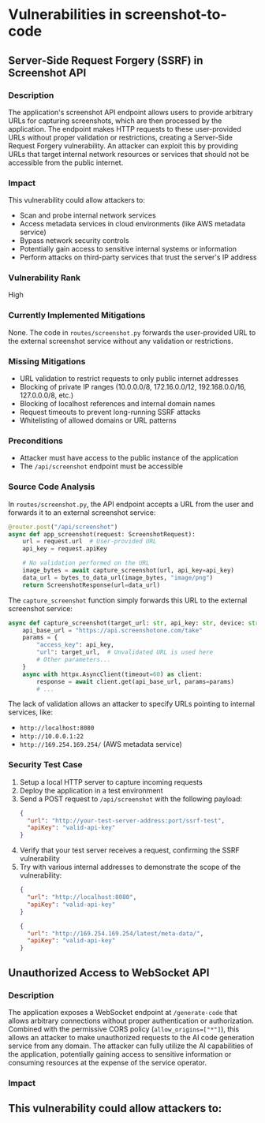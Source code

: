 # Vulnerabilities in screenshot-to-code

## Server-Side Request Forgery (SSRF) in Screenshot API

### Description
The application's screenshot API endpoint allows users to provide arbitrary URLs for capturing screenshots, which are then processed by the application. The endpoint makes HTTP requests to these user-provided URLs without proper validation or restrictions, creating a Server-Side Request Forgery vulnerability. An attacker can exploit this by providing URLs that target internal network resources or services that should not be accessible from the public internet.

### Impact
This vulnerability could allow attackers to:
- Scan and probe internal network services
- Access metadata services in cloud environments (like AWS metadata service)
- Bypass network security controls
- Potentially gain access to sensitive internal systems or information
- Perform attacks on third-party services that trust the server's IP address

### Vulnerability Rank
High

### Currently Implemented Mitigations
None. The code in `routes/screenshot.py` forwards the user-provided URL to the external screenshot service without any validation or restrictions.

### Missing Mitigations
- URL validation to restrict requests to only public internet addresses
- Blocking of private IP ranges (10.0.0.0/8, 172.16.0.0/12, 192.168.0.0/16, 127.0.0.0/8, etc.)
- Blocking of localhost references and internal domain names
- Request timeouts to prevent long-running SSRF attacks
- Whitelisting of allowed domains or URL patterns

### Preconditions
- Attacker must have access to the public instance of the application
- The `/api/screenshot` endpoint must be accessible

### Source Code Analysis
In `routes/screenshot.py`, the API endpoint accepts a URL from the user and forwards it to an external screenshot service:

```python
@router.post("/api/screenshot")
async def app_screenshot(request: ScreenshotRequest):
    url = request.url  # User-provided URL
    api_key = request.apiKey

    # No validation performed on the URL
    image_bytes = await capture_screenshot(url, api_key=api_key)
    data_url = bytes_to_data_url(image_bytes, "image/png")
    return ScreenshotResponse(url=data_url)
```

The `capture_screenshot` function simply forwards this URL to the external screenshot service:

```python
async def capture_screenshot(target_url: str, api_key: str, device: str = "desktop") -> bytes:
    api_base_url = "https://api.screenshotone.com/take"
    params = {
        "access_key": api_key,
        "url": target_url,  # Unvalidated URL is used here
        # Other parameters...
    }
    async with httpx.AsyncClient(timeout=60) as client:
        response = await client.get(api_base_url, params=params)
        # ...
```

The lack of validation allows an attacker to specify URLs pointing to internal services, like:
- `http://localhost:8080`
- `http://10.0.0.1:22`
- `http://169.254.169.254/` (AWS metadata service)

### Security Test Case
1. Setup a local HTTP server to capture incoming requests
2. Deploy the application in a test environment
3. Send a POST request to `/api/screenshot` with the following payload:
   ```json
   {
     "url": "http://your-test-server-address:port/ssrf-test",
     "apiKey": "valid-api-key"
   }
   ```
4. Verify that your test server receives a request, confirming the SSRF vulnerability
5. Try with various internal addresses to demonstrate the scope of the vulnerability:
   ```json
   {
     "url": "http://localhost:8080",
     "apiKey": "valid-api-key"
   }
   ```
   ```json
   {
     "url": "http://169.254.169.254/latest/meta-data/",
     "apiKey": "valid-api-key"
   }
   ```

## Unauthorized Access to WebSocket API

### Description
The application exposes a WebSocket endpoint at `/generate-code` that allows arbitrary connections without proper authentication or authorization. Combined with the permissive CORS policy (`allow_origins=["*"]`), this allows an attacker to make unauthorized requests to the AI code generation service from any domain. The attacker can fully utilize the AI capabilities of the application, potentially gaining access to sensitive information or consuming resources at the expense of the service operator.

### Impact
This vulnerability could allow attackers to:
-

